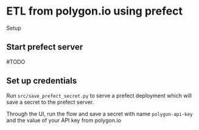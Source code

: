 # ETL from polygon.io using prefect

Setup

## Start prefect server

\#TODO

## Set up credentials

Run `src/save_prefect_secret.py` to serve a prefect deployment which will save a secret to the prefect server.

Through the UI, run the flow and save a secret with name `polygon-api-key` and the value of your API key from polygon.io